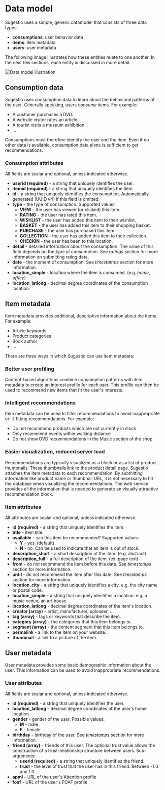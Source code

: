 # Data model
Sugestio uses a simple, generic datamodel that consists of three data types:

* **consumptions**: user behavior data
* **items**: item metadata
* **users**: user metadata

The following image illustrates how these entities relate to one another. In the next few sections, each entity is discussed in more detail.

<img src="http://www.sugestio.com/sites/default/files/datamodel-small.png" alt="Data model illustration"/>

## Consumption data
Sugestio uses consumption data to learn about the behavioral patterns of the user. Generally speaking, users _consume_ items. For example:

* A customer purchases a DVD. 
* A website visitor rates an article
* A tourist visits a museum exhibition.
* ...

Consumptions must therefore identify the user and the item. Even if no other data is available, consumption data alone is sufficient to get recommendations.

### Consumption attributes

All fields are scalar and optional, unless indicated otherwise.

* **userid (required)** - a string that uniquely identifies the user.
* **itemid (required)** - a string that uniquely identifies the item.
* **id** - a string that uniquely identifies the consumption. Automatically generated (UUID v4) if this field is omitted.
* **type** - the type of consumption. Supported values:
	* **VIEW** - the user has viewed (or clicked) this item.
	* **RATING** - the user has rated this item.
	* **WISHLIST** - the user has added this item to their wishlist.
	* **BASKET** - the user has added this item to their shopping basket.
	* **PURCHASE** - the user has purchased this item
	* **COLLECTION** - the user has added this item to their collection.
	* **CHECKIN** - the user has been to this location.
* **detail** - detailed information about the consumption. The value of this field depends on the type of consumption. See *ratings* section for more information on submitting rating data.
* **date** - the moment of consumption. See *timestamps* section for more information.
* **location_simple** - location where the item is consumed. (e.g. *home*, *office*)
* **location_latlong** - decimal degree coordinates of the consumption location.

## Item metadata
Item metadata provides additional, descriptive information about the items. For example:

* Article keywords
* Product categories
* Book author
* ...

There are three ways in which Sugestio can use item metadata:

### Better user profiling
Content-based algorithms combine consumption patterns with item metadata to create an interest profile for each user. This profile can then be used to recommend new items that fit the user's interests.

### Intelligent recommendations
Item metadata can be used to filter recommendations to avoid inappropriate or ill-fitting recommendations. For example:

* Do not recommend products which are not currently in stock
* Only recommend events within walking distance
* Do not show DVD recommendations in the Music section of the shop

### Easier visualization, reduced server load
Recommendations are typically visualized as a block or as a list of product thumbnails. These thumbnails link to the product detail page. Sugestio attaches the item metadata to each recommendation. By submitting information like product name or thumbnail URL, it is not necessary to hit the database when visualizing the recommendations. The web service provides all the information that is needed to generate an visually attractive recommendation block.

### Item attributes

All attributes are scalar and optional, unless indicated otherwise.

* **id (required)** - a string that uniquely identifies the item.
* **title** - item title.
* **available** - can this item be recommended? Supported values:
	* **Y** - yes. (default)
	* **N** - no. Can be used to indicate that an item is out of stock.
* **description_short** - a short description of the item. (e.g. abstract)
* **description_full** - a full description of the item. (ex: page text)
* **from** - do not recommend the item before this date. See *timestamps* section for more information.
* **until** - do not recommend the item after this date. See *timestamps* section for more information.
* **location_city** - a string that uniquely identifies a city. e.g. the city name or postal code.
* **location_simple** - a string that uniquely identifies a location. e.g. a music venue, an art house.
* **location_latlong** - decimal degree coordinates of the item's location.
* **creator (array)** - artist, manufacturer, uploader, ...
* **tag (array)** - tags or keywords that describe the item.
* **category (array)** - the categories that this item belongs to.
* **segment (array)** - the content segment that this item belongs to.
* **permalink** - a link to the item on your website.
* **thumbnail** - a link to a picture of the item.


## User metadata
User metadata provides some basic demographic information about the user. This information can be used to avoid inappropriate recommendations.

### User attributes

All fields are scalar and optional, unless indicated otherwise.

* **id (required)** - a string that uniquely identifies the user. 
* **location_latlong** - decimal degree coordinates of the user's home location.
* **gender** - gender of the user. Possible values:
	* **M** - male
	* **F** - female
* **birthday** - birthday of the user. See *timestamps* section for more information.
* **friend (array)** - friends of this user. The optional trust value allows the construction of a trust-relationship structure between users. Sub-arguments:
	* **userid (required)** - a string that uniquely identifies the friend.
	* **trust** - the level of trust that the user has in this friend. Between -1.0 and 1.0.
* **apml** - URL of the user's Attention profile
* **foaf** - URL of the user's FOAF profile